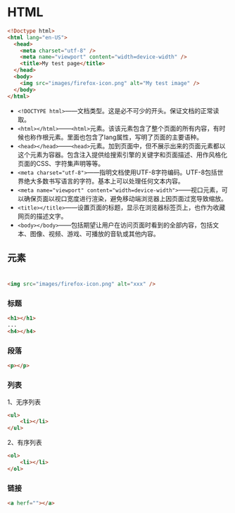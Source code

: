 # HTML

```html
<!Doctype html>
<html lang="en-US">
  <head>
    <meta charset="utf-8" />
    <meta name="viewport" content="width=device-width" />
    <title>My test page</title>
  </head>
  <body>
    <img src="images/firefox-icon.png" alt="My test image" />
  </body>
</html>
```

- `<!DOCTYPE html>`——文档类型。这是必不可少的开头。保证文档的正常读取。
- `<html></html>`——`<html>`元素。该该元素包含了整个页面的所有内容，有时候也称作根元素。里面也包含了lang属性，写明了页面的主要语种。
- `<head></head>`——`<head>`元素。加到页面中，但不展示出来的页面元素都以这个元素为容器。包含注入提供给搜索引擎的关键字和页面描述、用作风格化页面的CSS、字符集声明等等。
- `<meta charset="utf-8">`——指明文档使用UTF-8字符编码。UTF-8包括世界绝大多数书写语言的字符。基本上可以处理任何文本内容。
- `<meta name="viewport" content="width=device-width">`——视口元素，可以确保页面以视口宽度进行渲染，避免移动端浏览器上因页面过宽导致缩放。
- `<title></title>`——设置页面的标题，显示在浏览器标签页上，也作为收藏网页的描述文字。
- `<body></body>`——包括期望让用户在访问页面时看到的全部内容，包括文本、图像、视频、游戏、可播放的音轨或其他内容。

## 元素
### <img>
```html
<img src="images/firefox-icon.png" alt="xxx" />
```

### 标题
```html
<h1></h1>
...
<h4></h4>
```
### 段落
```html
<p></p>
```

### 列表
1、无序列表
```html
<ul>
    <li></li>
</ul>
```

2、有序列表
```html
<ol>
    <li></li>
</ol>
```

### 链接
```html
<a herf=""></a>
```

